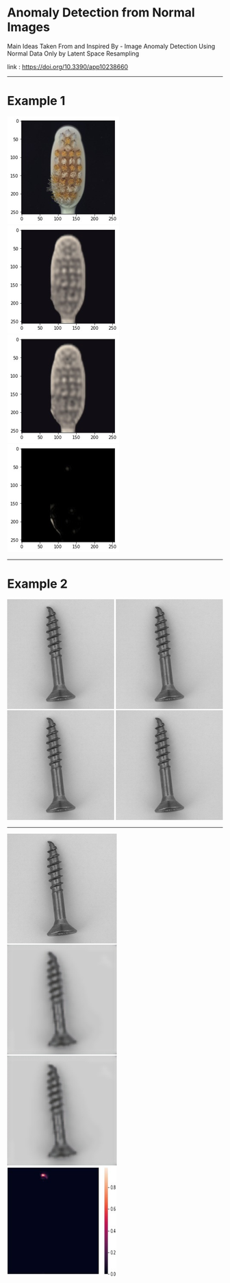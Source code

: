 # Anomaly Detection from Normal Images


Main Ideas Taken From and Inspired By - Image Anomaly Detection Using Normal Data Only by
Latent Space Resampling

link : https://doi.org/10.3390/app10238660


_______________________________________________________________

# Example 1 
                              
<img src="images/original.jpeg"><img src="images/direct.jpeg"><img src="images/resampled.jpeg"><img src="images/difference.jpeg">
_________________________________________________________________

# Example 2
<p float="left">
  <img src="images/original_anomalous_screw.png" height="256" width="250" />
  <img src="images/original_anomalous_screw.png" height="256" width="250" />
  <img src="images/original_anomalous_screw.png" height="256" width="250" />
  <img src="images/original_anomalous_screw.png" height="256" width="250" />
</p>

______________________________________________________________________
<img src="images/original_anomalous_screw.png" height="256" width="256"><img src="images/direct_recon_screw.jpeg" height="256" width="256"><img src="images/resampled_recon_screw.jpeg" height="256" width="256"><img src="images/anomaly_score_map.jpeg" height="256" width="256" alt="Flowers in Chania">


